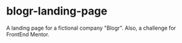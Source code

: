 # blogr-landing-page
A landing page for a fictional company "Blogr". Also, a challenge for FrontEnd Mentor.
